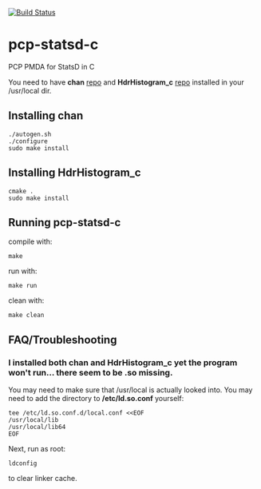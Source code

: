 [![Build Status](https://travis-ci.com/Erbenos/pcp-statsd-c.svg?token=TXE1cwonqfwzmH937Rzt&branch=histogram-wip)](https://travis-ci.com/Erbenos/pcp-statsd-c)

# pcp-statsd-c
PCP PMDA for StatsD in C

You need to have **chan** [repo](https://github.com/tylertreat/chan) and **HdrHistogram_c** [repo](https://github.com/HdrHistogram/HdrHistogram_c) installed in your /usr/local dir.

## Installing **chan**
```
./autogen.sh
./configure
sudo make install
```

## Installing **HdrHistogram_c**
```
cmake .
sudo make install
```

## Running pcp-statsd-c
compile with:

```
make
```

run with: 

```
make run
```

clean with:

```
make clean
```

## FAQ/Troubleshooting

### I installed both **chan** and **HdrHistogram_c** yet the program won't run... there seem to be .so missing.
You may need to make sure that /usr/local is actually looked into. You may need to add the directory to **/etc/ld.so.conf** yourself:
```
tee /etc/ld.so.conf.d/local.conf <<EOF
/usr/local/lib
/usr/local/lib64
EOF
```
Next, run as root:
```
ldconfig
```
to clear linker cache.
